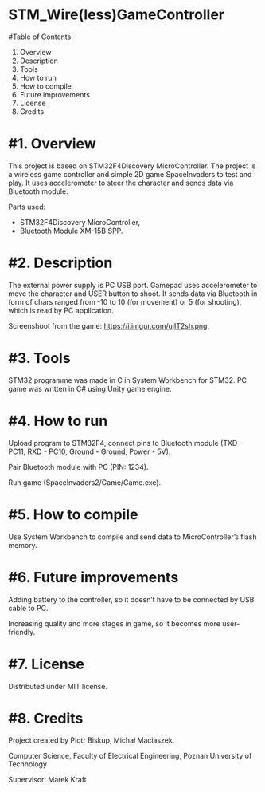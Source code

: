 # STM_Wire(less)GameController

#Table of Contents:
1.	Overview
2.	Description
3.	Tools
4.	How to run
5.	How to compile
6.	Future improvements
7.	License
8.	Credits


<h1>#1. Overview</h1>

  This project is based on STM32F4Discovery MicroController. The project is a wireless game controller and simple 2D game SpaceInvaders to test and play. It uses accelerometer to steer the character and sends data via Bluetooth module.

Parts used:
- STM32F4Discovery MicroController,
- Bluetooth Module XM-15B SPP.

<h1>#2.	Description</h1>

The external power supply is PC USB port. Gamepad uses accelerometer to move the character and USER button to shoot. It sends data via Bluetooth  in form of chars ranged from -10 to 10 (for movement) or 5 (for shooting), which is read by PC application. 

Screenshoot from the game: https://i.imgur.com/ujIT2sh.png.

<h1>#3.	Tools</h1>

STM32 programme was made in C in System Workbench for STM32.
PC game was written in C# using Unity game engine. 

<h1>#4.	How to run</h1>

Upload program to STM32F4, connect pins to Bluetooth module (TXD - PC11, RXD - PC10, Ground - Ground, Power - 5V).

Pair Bluetooth module with PC (PIN: 1234).

Run game (SpaceInvaders2/Game/Game.exe).

<h1>#5.	How to compile</h1>

Use System Workbench to compile and send data to MicroController’s flash memory.

<h1>#6.	Future improvements</h1>

Adding battery to the controller, so it doesn’t have to be connected by USB cable to PC.

Increasing quality and more stages in game, so it becomes more user-friendly.

<h1>#7.	License</h1>

Distributed under MIT license.

<h1>#8.	Credits</h1>

Project created by Piotr Biskup, Michał Maciaszek.

Computer Science, Faculty of Electrical Engineering, Poznan University of Technology

Supervisor: Marek Kraft
	

